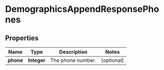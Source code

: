 

# DemographicsAppendResponsePhones


## Properties

Name | Type | Description | Notes
------------ | ------------- | ------------- | -------------
**phone** | **Integer** | The phone number. |  [optional]



